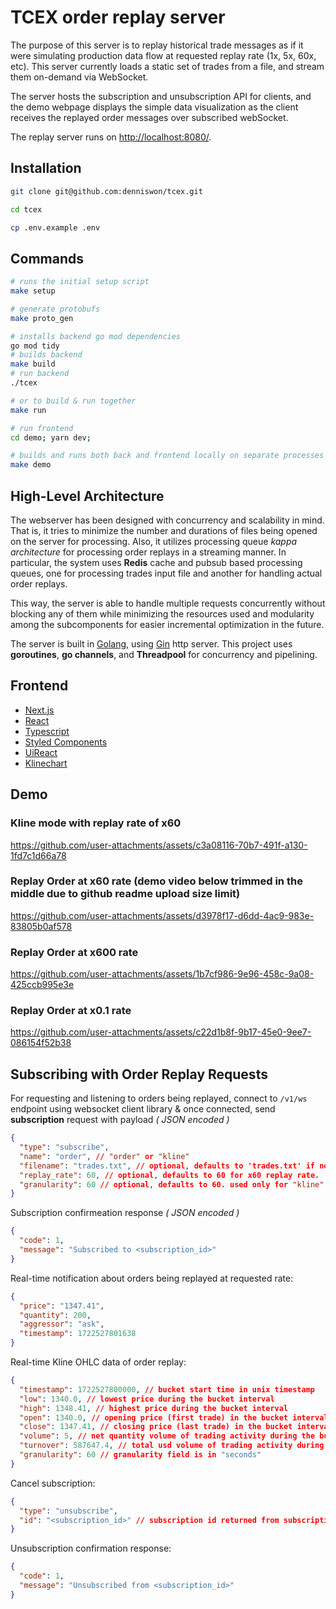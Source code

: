 # TCEX order replay server

The purpose of this server is to replay historical trade messages as if it were simulating production data flow at requested replay rate (1x, 5x, 60x, etc). This server currently loads a static set of trades from a file, and stream them on-demand via WebSocket.

The server hosts the subscription and unsubscription API for clients, and the demo webpage displays the simple data visualization as the client receives the replayed order messages over subscribed webSocket.

The replay server runs on <http://localhost:8080/>.

## Installation

```bash
git clone git@github.com:denniswon/tcex.git

cd tcex

cp .env.example .env
```

## Commands

```bash
# runs the initial setup script
make setup

# generate protobufs
make proto_gen

# installs backend go mod dependencies
go mod tidy
# builds backend
make build
# run backend
./tcex

# or to build & run together
make run

# run frontend
cd demo; yarn dev;

# builds and runs both back and frontend locally on separate processes
make demo
```

## High-Level Architecture

The webserver has been designed with concurrency and scalability in mind. That is, it tries to minimize the number and durations of files being opened on the server for processing. Also, it utilizes processing queue _kappa architecture_ for processing order replays in a streaming manner. In particular, the system uses **Redis** cache and pubsub based processing queues, one for processing trades input file and another for handling actual order replays.

This way, the server is able to handle multiple requests concurrently without blocking any of them while minimizing the resources used and modularity among the subcomponents for easier incremental optimization in the future.

The server is built in [Golang](https://go.dev/), using [Gin](https://github.com/gin-gonic/gin) http server. This project uses **goroutines**, **go channels**, and **Threadpool** for concurrency and pipelining.

## Frontend

- [Next.js](https://nextjs.org/docs)
- [React](https://react.dev/)
- [Typescript](https://www.typescriptlang.org/)
- [Styled Components](https://styled-components.com/)
- [UiReact](https://uireact.io/)
- [Klinechart](https://klinecharts.com/en-US/)

## Demo

### Kline mode with replay rate of x60

<https://github.com/user-attachments/assets/c3a08116-70b7-491f-a130-1fd7c1d66a78>

### Replay Order at x60 rate (demo video below trimmed in the middle due to github readme upload size limit)

<https://github.com/user-attachments/assets/d3978f17-d6dd-4ac9-983e-83805b0af578>

### Replay Order at x600 rate

<https://github.com/user-attachments/assets/1b7cf986-9e96-458c-9a08-425ccb995e3e>

### Replay Order at x0.1 rate

<https://github.com/user-attachments/assets/c22d1b8f-9b17-45e0-9ee7-086154f52b38>

## Subscribing with Order Replay Requests

For requesting and listening to orders being replayed, connect to `/v1/ws` endpoint using websocket client library & once connected, send **subscription** request with payload _( JSON encoded )_

```json
{
  "type": "subscribe",
  "name": "order", // "order" or "kline"
  "filename": "trades.txt", // optional, defaults to 'trades.txt' if not supplied.
  "replay_rate": 60, // optional, defaults to 60 for x60 replay rate.
  "granularity": 60 // optional, defaults to 60. used only for "kline" requests. in seconds.
}
```

Subscription confirmeation response _( JSON encoded )_

```json
{
  "code": 1,
  "message": "Subscribed to <subscription_id>"
}
```

Real-time notification about orders being replayed at requested rate:

```json
{
  "price": "1347.41",
  "quantity": 200,
  "aggressor": "ask",
  "timestamp": 1722527801638
}
```

Real-time Kline OHLC data of order replay:

```json
{
  "timestamp": 1722527800000, // bucket start time in unix timestamp
  "low": 1340.0, // lowest price during the bucket interval
  "high": 1348.41, // highest price during the bucket interval
  "open": 1340.0, // opening price (first trade) in the bucket interval
  "close": 1347.41, // closing price (last trade) in the bucket interval
  "volume": 5, // net quantity volume of trading activity during the bucket interval
  "turnover": 587647.4, // total usd volume of trading activity during the bucket interval
  "granularity": 60 // granularity field is in "seconds"
}
```

Cancel subscription:

```json
{
  "type": "unsubscribe",
  "id": "<subscription_id>" // subscription id returned from subscription request above
}
```

Unsubscription confirmation response:

```json
{
  "code": 1,
  "message": "Unsubscribed from <subscription_id>"
}
```
